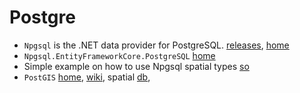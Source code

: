 # Postgre

- `Npgsql` is the .NET data provider for PostgreSQL. [releases](https://github.com/npgsql/Npgsql/releases), [home](http://www.npgsql.org/)
- `Npgsql.EntityFrameworkCore.PostgreSQL` [home](http://www.npgsql.org/efcore/index.html)
- Simple example on how to use Npgsql spatial types [so](https://stackoverflow.com/questions/35566653/simple-example-on-how-to-use-npgsql-spatial-types)
- `PostGIS` [home](http://postgis.net/), [wiki](https://en.wikipedia.org/wiki/PostGIS), spatial [db](https://en.wikipedia.org/wiki/Spatial_database), 